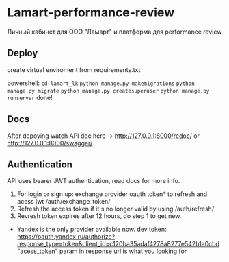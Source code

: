 # Lamart-performance-review
Личный кабинет для ООО "Ламарт" и платформа для performance review
## Deploy
create virtual enviroment from requirements.txt

powershell: 
`cd lamart_lk`
`python manage.py makemigrations`
`python manage.py migrate`
`python manage.py createsuperuser`
`python manage.py runserver`
done!

## Docs
After depoying watch API doc here -> http://127.0.0.1:8000/redoc/ or http://127.0.0.1:8000/swagger/

## Authentication
API uses bearer JWT authentication, read docs for more info.
1) For login or sign up: exchange provider oauth token* to refresh and acess jwt /auth/exchange_token/
2) Refresh the access token if it's no longer valid by using /auth/refresh/
3) Revresh token expires after 12 hours, do step 1 to get new.

* Yandex is the only provider available now.
dev token: https://oauth.yandex.ru/authorize?response_type=token&client_id=c120ba35adaf4278a8277e542b1a0cbd
"acess_token" param in response url is what you looking for
